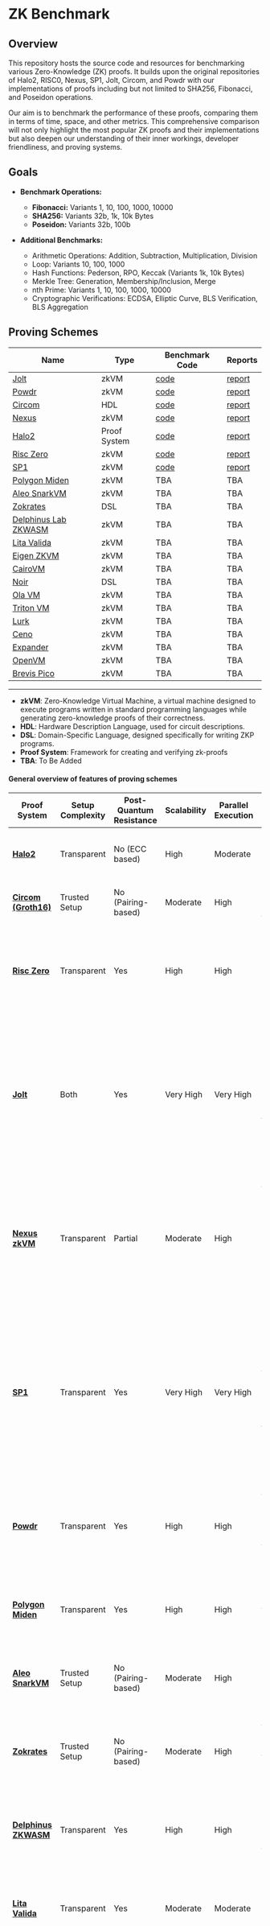 # ZK Benchmark

## Overview

This repository hosts the source code and resources for benchmarking various Zero-Knowledge (ZK) proofs. It builds upon the original repositories of Halo2, RISC0, Nexus, SP1, Jolt, Circom, and Powdr with our implementations of proofs including but not limited to SHA256, Fibonacci, and Poseidon operations.

Our aim is to benchmark the performance of these proofs, comparing them in terms of time, space, and other metrics. This comprehensive comparison will not only highlight the most popular ZK proofs and their implementations but also deepen our understanding of their inner workings, developer friendliness, and proving systems.

## Goals

- **Benchmark Operations:**
  - **Fibonacci:** Variants 1, 10, 100, 1000, 10000
  - **SHA256:** Variants 32b, 1k, 10k Bytes
  - **Poseidon:** Variants 32b, 100b

- **Additional Benchmarks:**
  - Arithmetic Operations: Addition, Subtraction, Multiplication, Division
  - Loop: Variants 10, 100, 1000
  - Hash Functions: Pederson, RPO, Keccak (Variants 1k, 10k Bytes)
  - Merkle Tree: Generation, Membership/Inclusion, Merge
  - nth Prime: Variants 1, 10, 100, 1000, 10000
  - Cryptographic Verifications: ECDSA, Elliptic Curve, BLS Verification, BLS Aggregation

## Proving Schemes

| Name | Type | Benchmark Code | Reports |
|--------------|------|-------------|-----------|
| [Jolt](https://jolt.a16zcrypto.com)    | zkVM | [code](./jolt/)    | [report](./reports/jolt/)    |
| [Powdr](https://docs.powdr.org/)       | zkVM | [code](./powdr/)   | [report](./reports/powdr/)   |
| [Circom](https://docs.circom.io)       | HDL | [code](./circom/) |  [report](./reports/circom/Results_circom.txt) |
| [Nexus](https://docs.nexus.xyz)        | zkVM | [code](./nexus/) | [report](./reports/nexus/)   |
| [Halo2](https://zcash.github.io/halo2) | Proof System | [code](https://github.com/babybear-labs/halo2/tree/ba4d9c55c88091a7732478042eb548943a63e056) | [report](./reports/halo2/)   |
| [Risc Zero](https://dev.risczero.com/api) | zkVM | [code](./risc-zero/) | [report](./risc-zero/benchmarks/risc-zero.json) |
| [SP1](https://docs.succinct.xyz/docs/sp1/introduction) | zkVM | [code](./sp1/)     | [report](./reports/sp1/) |
| [Polygon Miden](https://0xpolygonmiden.github.io/miden-vm/intro/main.html) | zkVM | TBA       | TBA       |
| [Aleo SnarkVM](https://github.com/ProvableHQ/snarkVM) | zkVM | TBA       | TBA       |
| [Zokrates](https://zokrates.github.io) | DSL | TBA                          | TBA                          |
| [Delphinus Lab ZKWASM](https://github.com/DelphinusLab/zkWasm) | zkVM | TBA       | TBA       |
| [Lita Valida](https://lita.gitbook.io) | zkVM | TBA                          | TBA                          |
| [Eigen ZKVM](https://github.com/0xEigenLabs/eigen-zkvm) | zkVM | TBA                          | TBA                          |
| [CairoVM](https://github.com/starkware-libs) | zkVM | TBA                  | TBA                          |
| [Noir](https://noir-lang.org/docs) | DSL | TBA                  | TBA                          |
| [Ola VM](https://github.com/Sin7Y/olavm) | zkVM | TBA                  | TBA                          |
| [Triton VM](https://triton-vm.org/spec) | zkVM | TBA                  | TBA                          |
| [Lurk](https://docs.argument.xyz) | zkVM | TBA                  | TBA                          |
| [Ceno](https://github.com/scroll-tech/ceno) | zkVM | TBA                  | TBA                          |
| [Expander](https://expander.polyhedra.network) | zkVM | TBA                  | TBA                          |
| [OpenVM](https://book.openvm.dev) | zkVM | TBA                  | TBA                          |
| [Brevis Pico](https://pico-docs.brevis.network) | zkVM | TBA                  | TBA                          |


---
- **zkVM**: Zero-Knowledge Virtual Machine, a virtual machine designed to execute programs written in standard programming languages while generating zero-knowledge proofs of their correctness.
- **HDL**: Hardware Description Language, used for circuit descriptions.  
- **DSL**: Domain-Specific Language, designed specifically for writing ZKP programs.
- **Proof System**: Framework for creating and verifying zk-proofs  
- **TBA**: To Be Added

#### General overview of features of proving schemes
<!---<img width="600" alt="Screenshot 2024-11-22 at 3 44 30 PM" src="https://github.com/user-attachments/assets/2768a9c5-7477-4e7b-86aa-f80a85818c2f">--->

| Proof System | Setup Complexity | Post-Quantum Resistance | Scalability | Parallel Execution | Features |
|--------------|-------------------|-----------|-------------------------|-------------|-------------------|
|     [**Halo2**](https://zcash.github.io/halo2)   |   Transparent  |      No (ECC based)    |     High    |     Moderate     |  Recursive SNARKs, Custom gates, Plonkish arithmetization    |
|   [**Circom (Groth16)**](https://docs.circom.io)   |  Trusted Setup     |     No (Pairing-based)  |   Moderate  |       High      | Efficient SNARK generation for circuits, good for small proof   | 
|   [**Risc Zero**](https://dev.risczero.com/api)  |   Transparent   |         Yes       |     High    |       High      |  General-purpose zkVM, RISC-V architecture, supports arbitrary computations (STARK + AIR + FRI + RISC V)  |
|     [**Jolt**](https://jolt.a16zcrypto.com)     |   Both          |       Yes       |   Very High |     Very High   |  Sumcheck and lookup arguments, optimized for high-performance proof generation, upcoming [twist and shout](https://eprint.iacr.org/2025/105.pdf)  ( Spartan Sumcheck + R1CS + Zero morph + RISC V )  |
|  [**Nexus zkVM**](https://docs.nexus.xyz)   |   Transparent   |       Partial     |   Moderate  |       High      | Privacy-focused zkVM, Ethereum compatibility, supports smart contract verification	  (R1CS + Relazxed R1CS + Nova + Hyper Nova + Risetto255 + RISC V )  | 
|     [**SP1**](https://docs.succinct.xyz/docs/sp1/introduction)      |   Transparent   |         Yes       |   Very High |     Very High   | Optimized for rollups, efficient parallel proving, GPU-optimised, supports high-throughput applications, supports arbitrary computations, [whitepaper](https://www.provewith.us). ZK: Plonky3 (STARK + AIR + FRI + RISC V), Multi set hashing  |
|    [**Powdr** ](https://docs.powdr.org/)    |   Transparent   |         Yes       |     High    |       High      |  Developer-friendly, multiple proof systems, and zk-continuations for unbounded execution, minimal setup   |
| [**Polygon Miden**](https://0xpolygonmiden.github.io/miden-vm/intro/main.html)    | Transparent            | Yes                     | High        | High                | STARK-based (Winterfell) zkVM, designed for program execution proofs, high scalability|
| [**Aleo SnarkVM**](https://github.com/ProvableHQ/snarkVM)    | Trusted Setup          | No (Pairing-based)      | Moderate    | High                | Privacy-preserving SNARK-based zkVM, supports private smart contracts    |
| [**Zokrates**](https://zokrates.github.io)         | Trusted Setup          | No (Pairing-based)      | Moderate    | High                | High-level DSL for zk-SNARKs, extensive developer tooling, supports Groth16 and PLONK     |
| [**Delphinus ZKWASM**](https://github.com/DelphinusLab/zkWasm) | Transparent            | Yes                     | High        | High                | WebAssembly-based zkVM, supports proving WASM execution, ideal for cross-platform apps    |
| [**Lita Valida**](https://lita.gitbook.io)     | Transparent            | Yes                     | Moderate    | Moderate            | Modular chip, ensures the correctness of zk circuits, supports custom proofs (STARK + AIR + FRI + LITA ISA) |
| [**Eigen ZKVM**](https://github.com/0xEigenLabs/eigen-zkvm)      | Transparent            | Yes                     | Very High   | High                | High-performance zkVM, designed for Ethereum scaling, supports recursive proofs           |
| [**CairoVM**](https://github.com/starkware-libs)         | Transparent            | Yes                     | Very High   | High                | STARK-based VM, designed for StarkNet, supports general-purpose computation               |
| [**Noir** ](https://noir-lang.org/docs)            | Transparent            | Yes (STARK-based)       | High        | High                | High-level zkDSL, supports general-purpose zk circuits, STARK-based backend               |
| [**Ola VM**](https://github.com/Sin7Y/olavm)           | Transparent            | Yes                     | High        | High                | STARK-based, Privacy-preserving zkVM, supports custom circuits, programmable scalable and private proof         |
| [**Triton VM**](https://triton-vm.org/spec)       | Transparent            | Yes                     | High        | High                | Efficient recursive verification, Algebraic Execution Tables (AET) and Arithmetic Intermediate Representations (AIR) with a [STARK](https://neptune.cash/learn/stark-anatomy) proof system.   |
| [**Lurk**](https://docs.argument.xyz)            | Transparent            | Yes                     | Moderate    | Moderate            | zk-LISP interpreter, supports verifiable computations, ideal for symbolic execution       |
| [**Ceno** ](https://github.com/scroll-tech/ceno)           | Transparent            | Yes                     | High        | High                | Non-uniform prover based on GKR Protocol, [Segment and Parallel](https://eprint.iacr.org/2024/387.pdf) Zero-knowledge Virtual Machine                       |
| [**Expander**](https://expander.polyhedra.network)        | Transparent            | Yes                     | Very High   | Very High           | GKR + [Libra](https://eprint.iacr.org/2019/317.pdf), Parallel computing    |
| [**OpenVM**](https://book.openvm.dev)           | Transparent            | Yes                     | High        | High                | Modular architecture, supports general-purpose zkVM, adaptable to various use cases       |
| [**Brevis**](https://pico-docs.brevis.network)          | Transparent            | Yes                     | Very High   | High                | Focused on proof aggregation and recursion, modular, [glue-and-coprocessor](https://vitalik.eth.limo/general/2024/09/02/gluecp.html) architecture, multiple proving backends, Coprocessor Integration   (STARK / CIRCLESTARK + AIR + FRI + RISC V)        |

The key differences between these proof systems include their setup complexity, proof features, post-quantum resistance, scalability, and parallel execution capabilities. Some use recursive proofs, while others focus on efficiency or general-purpose functionality. The systems also vary in their post-quantum resistance and ability to scale and parallelize.

## Metrics

- Prover Time
- Verifier Time
- Prover Space
- Verifier Space
- Proof Size
- Parallel Execution
- CPU Usage
- Memory Usage
- Verifier Gas Consumption
- Cycles Count
- Developer Friendliness

## Reports

The detailed reports are in the [reports](./reports/) directory.
- [Reports](./reports/)
  - [Jolt](./reports/jolt/)
  - [SP1](./reports/sp1/)
  - [Powdr](./reports/powdr/)
  - [Halo2](./reports/halo2/)
  - [Nexus](./reports/nexus/)
  - [Circom](./reports/circom/)
 
**Summary:** Only selected operations are shown. The detailed [reports](./reports/) have metrics for other variants and additional operations.

### Fibonacci 
> 10000 th number
<!---
<img width="600" alt="fib" src="https://github.com/user-attachments/assets/e99bd993-ecb3-43dd-8e39-c90a4a8d17f6">
-->

| Proof System           | Prover Time (s) | Cycles  | Verifier Time (s) | Prover Memory (KB) | Proof Size (B)        |
|------------------------|-----------------|---------|-------------------|---------------------|--------------------|
| Halo2                  | 0.196           | -       | 0.004             | 9.8                 | 1664               |
| Circom                 | 1.75            | 9999    | 0.81              | 466280              | 805                |
| Risc Zero              | 6.37            | 65536   | -                 | -                   | 206182             |
| Jolt                   | 21.73           | 280287  | 0.01              | -                   | 452398             |
| Nexus (max 100)        | 35.2            | -       | 2.4               | -                   | 47.9 MB            |
| SP1                    | 18.87           | 69101   | 0.174             | -                   | 2656912            |
| Powdr                  | 8.64            | 2990    | -                 | -                   | -                  |


### SHA256 
> 1 KB Input
<!---
<img width="600" alt="SHA256" src="https://github.com/user-attachments/assets/bd8a369b-1b4a-44cf-b541-0bdfdd5a5367">
-->

| Proof System           | Prover Time (s) | Cycles  | Verifier Time (s) | Prover Memory (KB) | Proof Size (B)     |
|------------------------|-----------------|---------|-------------------|---------------------|--------------------|
| Halo2                  | 14.78           | -       | 0.13              | 1134                | 4064               |
| Circom                 | 46.07           | 540736  | 1.14              | 3920848             | 805                |
| Risc Zero              | 2.5             | 65536   | -                 | -                   | 210157             |
| Jolt                   | 2.199           | 62231   | 0.052             | -                   | 401116             |
| Nexus                  | 30+ mins        | -       | -                 | -                   | -                  |
| SP1                    | 17.6            | 71249   | 0.172             | -                   | 265691             |
| Powdr                  | 9.07            | 73731   | -                 | -                   | -                  |


### Poseidon 
> 32 Byte input
<!---
<img width="600" alt="Poseidon" src="https://github.com/user-attachments/assets/c468f0fc-163d-44f8-9b0e-b726dd7a8653">
-->

| Proof System | Prover Time (s)|     Cycles        | Verifier Time (s) | Prover Memory (KB) | Proof Size (B) |
|-------------|-----------------|-------------------|-------------------|----------------|---------------|
| Halo2       |       8.74      |      -            |      0.086        |       25       |      2144     | 
| Circom      |       1.19      |     4184          |      0.72         |     373560     |       804     | 
| Risc Zero   |       5.47      |     524288        |        -          |       -        |      256742   |
| Jolt        |       91.38     |     554595        |       0.19        |       -        |     477746    |
| SP1         |       112.5     |      39479        |      0.509        |       -        |     2876912   |
| Powdr       |       21.54     |     286652        |       -           |       -        |       -       |

## Benchmark Machine Specifications

- **Macbook M1 Pro:** Core 8, Memory 8 GB
- **AlmaLinux 8.10:** Core 16, Memory 32 GB, Disk 1 TB
- **Windows 11:** Core 16, Memory 32 GB, Disk 1 TB
- **Intel(R):** Core 4 - Memory 8GB
- **Macbook M2 Pro:** Core 16, Memory 16 GB

## Installation

Each project has its own README file with instructions on installing the dependencies and running the benchmarks.

## Roadmap
Please refer to the [issues](https://github.com/babybear-labs/benchmark/issues).

## Contributors

This project is part of the ZK and Scaling Bootcamp organized by the Encode club.  
- Tanmoy : https://x.com/mtanm0y
- Rosemary :https://x.com/rosekoikara
- Yogesh : https://x.com/yogesh_eth
- Anubha

## Other benchmarks
- [Benchmarking ZKP Development Frameworks: the Pantheon of ZKP](https://ethresear.ch/t/benchmarking-zkp-development-frameworks-the-pantheon-of-zkp/14943)
- [Lurk 0.5 Benchmarks](https://argument.xyz/blog/perf-2024)
- [Lita Benchmark](https://lita.gitbook.io/lita-documentation/architecture/benchmarks)
- [ZK Benchmark](https://github.com/polybase/zk-benchmarks)
- [a16z Benchmark](https://github.com/a16z/zkvm-benchmarks)
- [A zkVM Survey for the Nomos Coordination Layer](https://blog.nomos.tech/a-zkvm-survey-for-the-nomos-coordination-layer)
- [Your definitive guide to zkVMs](https://mirror.xyz/stackrlabs.eth/jEBSBZtKEiMiTrRIGMCxN7n6r7al-vi25lmrnD610W4)
- [Risc Zero Benchmark](https://reports.risczero.com/benchmarks/Linux-cpu)
- [ZKVM Benchmark - Yet another company](https://github.com/yetanotherco/zkvm_benchmarks)

## Acknowledgments
Special thanks to the ZK and Scaling Bootcamp team for organizing this event and providing us with the opportunity to learn and contribute to the ZK space.
